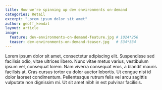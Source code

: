 ```yaml
---
title: How we're spinning up dev environments on-demand
categories: Retail
excerpt: "Lorem ipsum dolor sit amet"
author: geoff_kendal
layout: article
image: 
  feature: dev-environments-on-demand-feature.jpg # 1024*256
  teaser: dev-environments-on-demand-teaser.jpg   # 534*334
---
```


Lorem ipsum dolor sit amet, consectetur adipiscing elit. Suspendisse sed facilisis odio, vitae ultrices libero. Nunc vitae metus varius, vestibulum ipsum vel, consequat lorem. Nam viverra consequat eros, a blandit mauris facilisis at. Cras cursus tortor eu dolor auctor lobortis. Ut congue nisi id dolor laoreet condimentum. Pellentesque rutrum felis vel arcu sagittis vulputate non dignissim mi. Ut sit amet nibh in est pulvinar facilisis.
